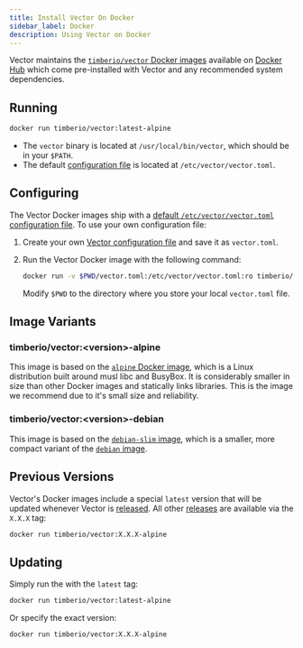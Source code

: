 ```yaml
---
title: Install Vector On Docker
sidebar_label: Docker
description: Using Vector on Docker
---
```


Vector maintains the [`timberio/vector` Docker images][urls.docker_hub_vector]
available on [Docker Hub][urls.docker_hub_vector] which come pre-installed
with Vector and any recommended system dependencies.

## Running

```bash
docker run timberio/vector:latest-alpine
```

* The `vector` binary is located at `/usr/local/bin/vector`, which should be in your `$PATH`.
* The default [configuration file][docs.configuration] is located at `/etc/vector/vector.toml`.

## Configuring

The Vector Docker images ship with a [default `/etc/vector/vector.toml` configuration file][urls.default_configuration].
To use your own configuration file:

1. Create your own [Vector configuration file][docs.configuration] and save it
   as `vector.toml`.

2. Run the Vector Docker image with the following command:

   ```bash
   docker run -v $PWD/vector.toml:/etc/vector/vector.toml:ro timberio/vector:latest-alpine
   ```

   Modify `$PWD` to the directory where you store your local `vector.toml` file.

## Image Variants

### timberio/vector:&lt;version&gt;-alpine

This image is based on the [`alpine` Docker image][urls.docker_alpine], which is
a Linux distribution built around musl libc and BusyBox. It is considerably
smaller in size than other Docker images and statically links libraries. This
is the image we recommend due to it's small size and reliability.

### timberio/vector:&lt;version&gt;-debian

This image is based on the [`debian-slim` image][urls.docker_debian],
which is a smaller, more compact variant of the [`debian` image][urls.docker_debian].

## Previous Versions

Vector's Docker images include a special `latest` version that will be updated
whenever Vector is [released][urls.vector_releases]. All other
[releases][urls.vector_releases] are available via the `X.X.X` tag:

```bash
docker run timberio/vector:X.X.X-alpine
```

## Updating

Simply run the with the `latest` tag:

```bash
docker run timberio/vector:latest-alpine
```

Or specify the exact version:

```bash
docker run timberio/vector:X.X.X-alpine
```


[docs.configuration]: /docs/setup/configuration
[urls.default_configuration]: https://github.com/timberio/vector/blob/master/config/vector.toml
[urls.docker_alpine]: https://hub.docker.com/_/alpine
[urls.docker_debian]: https://hub.docker.com/_/debian
[urls.docker_hub_vector]: https://hub.docker.com/r/timberio/vector
[urls.vector_releases]: https://github.com/timberio/vector/releases
